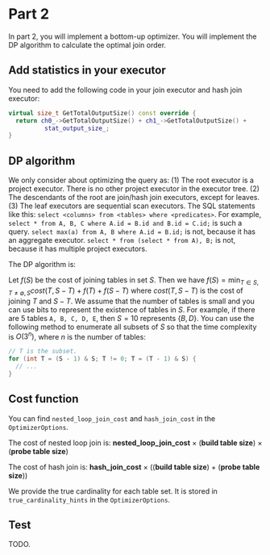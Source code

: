 # Part 2

In part 2, you will implement a bottom-up optimizer. You will implement the DP algorithm to calculate the optimal join order.

## Add statistics in your executor

You need to add the following code in your join executor and hash join executor:

```cpp
virtual size_t GetTotalOutputSize() const override {
  return ch0_->GetTotalOutputSize() + ch1_->GetTotalOutputSize() +
          stat_output_size_;
}
```

## DP algorithm

We only consider about optimizing the query as: (1) The root executor is a project executor. There is no other project executor in the executor tree. (2) The descendants of the root are join/hash join executors, except for leaves. (3) The leaf executors are sequential scan executors. The SQL statements like this: `select <columns> from <tables> where <predicates>`. For example, `select * from A, B, C where A.id = B.id and B.id = C.id;` is such a query. `select max(a) from A, B where A.id = B.id;` is not, because it has an aggregate executor. `select * from (select * from A), B;` is not, because it has multiple project executors.

The DP algorithm is:

Let $f(S)$ be the cost of joining tables in set $S$. Then we have $f(S)=\min_{T\in S, T\neq \emptyset, S} cost(T, S-T)+f(T)+f(S-T)$ where $cost(T, S-T)$ is the cost of joining $T$ and $S-T$. We assume that the number of tables is small and you can use bits to represent the existence of tables in $S$. For example, if there are 5 tables `A, B, C, D, E`, then $S = 10$ represents $\{B, D\}$. You can use the following method to enumerate all subsets of $S$ so that the time complexity is $O(3^n)$, where $n$ is the number of tables:

```cpp
// T is the subset.
for (int T = (S - 1) & S; T != 0; T = (T - 1) & S) {
  // ...
}
```

## Cost function

You can find `nested_loop_join_cost` and `hash_join_cost` in the `OptimizerOptions`. 

The cost of nested loop join is: **nested_loop_join_cost** $\times$ (**build table size**) $\times$ (**probe table size**)

The cost of hash join is: **hash_join_cost** $\times$ ((**build table size**) + (**probe table size**))

We provide the true cardinality for each table set. It is stored in `true_cardinality_hints` in the `OptimizerOptions`.

## Test

TODO.
